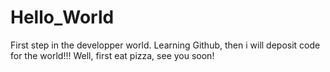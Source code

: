 # Hello_World
First step in the developper world.
Learning Github, then i will deposit code for the world!!!
Well, first eat pizza, see you soon!
